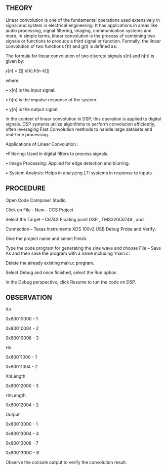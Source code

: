 ## THEORY
Linear convolution is one of the fundamental operations used extensively in signal and system in electrical engineering. It has applications in areas like audio processing, signal filtering, imaging, communication systems and more. 
In simple terms, linear convolution is the process of combining two signals or functions to produce a third signal or function. Formally, the linear convolution of two functions f(t) and g(t) is defined as: 

The formula for linear convolution of two discrete signals x[n] and h[n] is given by:

𝑦[𝑛] = ∑〖 x[k].h[n-k]〗

where:

 • x[n] is the input signal. 
 
• h[n] is the impulse response of the system. 

• y[n] is the output signal. 

In the context of linear convolution in DSP, this operation is applied to digital signals. DSP systems utilize algorithms to perform convolution efficiently, often leveraging Fast Convolution methods to handle large datasets and real-time processing.

 Applications of Linear Convolution : 

•Filtering: Used in digital filters to process signals.

• Image Processing: Applied for edge detection and blurring. 

• System Analysis: Helps in analyzing LTI systems in response to inputs


## PROCEDURE

Open Code Composer Studio,

Click on File - New – CCS Project 

Select the Target – C674X Floating point DSP , TMS320C6748 , and

Connection – Texas Instruments XDS 100v2 USB Debug Probe and Verify. 

Give the project name and select Finish. 

Type the code program for generating the sine wave and choose File – Save As and then save the program with a name including ‘main.c’. 

Delete the already existing main.c program. 

Select Debug and once finished, select the Run option. 

In the Debug perspective, click Resume to run the code on DSP. 

## OBSERVATION

Xn

0x80010000 - 1

0x80010004 - 2

0x80010008 - 3

Hn

0x80011000 - 1

0x80011004 - 2

XnLength

0x80012000 - 3

HnLength

0x80012004 - 2

Output

0x80013000 - 1

0x80013004 - 4

0x80013008 - 7

0x8001300C - 6

Observe the console output to verify the convolution result.

